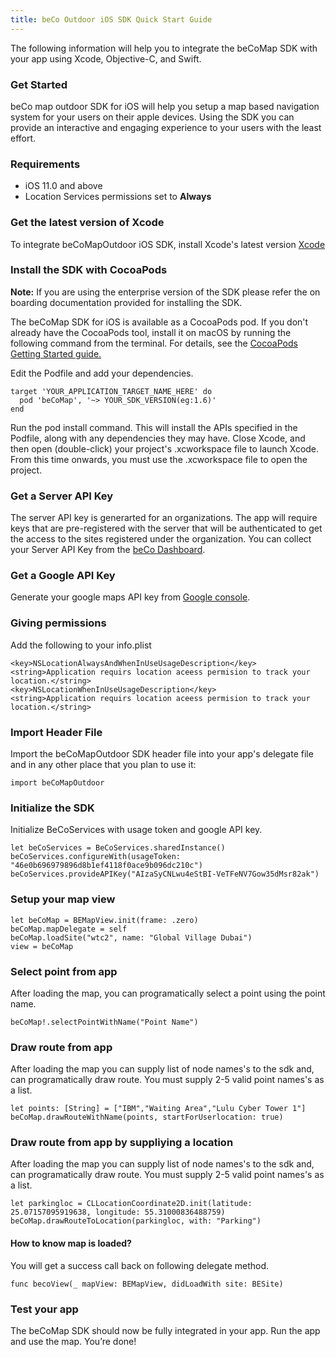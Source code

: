 ```yaml
---
title: beCo Outdoor iOS SDK Quick Start Guide
---
```


The following information will help you to integrate the beCoMap SDK with your app using Xcode, Objective-C, and Swift.

### Get Started
beCo map outdoor SDK for iOS will help you setup a map based navigation system for your users on their apple devices. Using the SDK you can provide an interactive and engaging experience to your users with the least effort.

### Requirements
 * iOS 11.0 and above
 * Location Services permissions set to **Always**
 

### Get the latest version of Xcode 
To integrate beCoMapOutdoor iOS SDK, install Xcode's latest version [Xcode](https://developer.apple.com/xcode/)


### Install the SDK with CocoaPods
**Note:** If you are using the enterprise version of the SDK please refer the on boarding documentation provided for installing the SDK.

The beCoMap SDK for iOS is available as a CocoaPods pod. 
If you don't already have the CocoaPods tool, install it on macOS by running the following command from the terminal. For details, see the [CocoaPods Getting Started guide.](https://guides.cocoapods.org/using/getting-started.html)

Edit the Podfile and add your dependencies.
```
target 'YOUR_APPLICATION_TARGET_NAME_HERE' do
  pod 'beCoMap', '~> YOUR_SDK_VERSION(eg:1.6)'
end
```
Run the pod install command. This will install the APIs specified in the Podfile, along with any dependencies they may have.
Close Xcode, and then open (double-click) your project's .xcworkspace file to launch Xcode. From this time onwards, you must use the .xcworkspace file to open the project.

### Get a Server API Key
The server API key is generarted for an organizations. The app will require keys that are pre-registered with the server that will be authenticated to get the access to the sites registered under the organization. 
You can collect your Server API Key from the [beCo Dashboard](https://village-staging.becomap.com).

### Get a Google API Key
Generate your google maps API key from [Google console](https://console.cloud.google.com/google/maps-apis).

### Giving permissions
Add the following to your info.plist

```
<key>NSLocationAlwaysAndWhenInUseUsageDescription</key>
<string>Application requirs location aceess permision to track your location.</string>
<key>NSLocationWhenInUseUsageDescription</key>
<string>Application requirs location aceess permision to track your location.</string>
```

### Import Header File
Import the beCoMapOutdoor SDK header file into your app's delegate file and in any other place that you plan to use it:

 ```
 import beCoMapOutdoor

 ```
 
 ### Initialize the SDK

Initialize BeCoServices with usage token and google API key.

```
let beCoServices = BeCoServices.sharedInstance()
beCoServices.configureWith(usageToken: "46e0b696979896d8b1ef4118f0ace9b096dc210c")
beCoServices.provideAPIKey("AIzaSyCNLwu4eStBI-VeTFeNV7Gow35dMsr82ak")

```

 ### Setup your map view

```
let beCoMap = BEMapView.init(frame: .zero)
beCoMap.mapDelegate = self
beCoMap.loadSite("wtc2", name: "Global Village Dubai")
view = beCoMap

```

 ### Select point from app
 After loading the map, you can programatically select a point using the point name.
 ```
 beCoMap!.selectPointWithName("Point Name")
 ```


 ### Draw route from app
 After loading the map you can supply list of node names's to the sdk and, can programatically draw route.
 You must supply 2-5 valid point names's as a list.
 ```
 let points: [String] = ["IBM","Waiting Area","Lulu Cyber Tower 1"]
 beCoMap.drawRouteWithName(points, startForUserlocation: true)
 ```


 ### Draw route from app by suppliying a location
 After loading the map you can supply list of node names's to the sdk and, can programatically draw route.
 You must supply 2-5 valid point names's as a list.
 ```
 let parkingloc = CLLocationCoordinate2D.init(latitude: 25.07157095919638, longitude: 55.31000836488759)
 beCoMap.drawRouteToLocation(parkingloc, with: "Parking")
 ```

 #### How to know map is loaded?
 You will get a success call back on following delegate method.
 ```
 func becoView(_ mapView: BEMapView, didLoadWith site: BESite)
 ```

 ### Test your app

The beCoMap SDK should now be fully integrated in your app. Run the app and use the map. You’re done!
